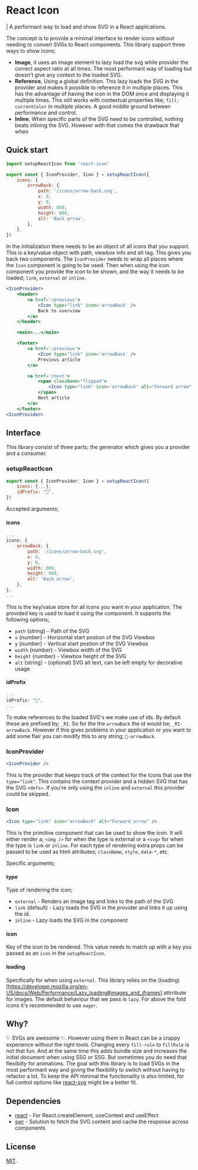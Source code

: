 # React Icon

| A performant way to load and show SVG in a React applications.

The concept is to provide a minimal interface to render icons without needing to convert SVGs to React components. This library support three ways to show icons;

- **Image**, it uses an image element to lazy load the svg while provider the correct aspect ratio at all times. The most performant way of loading but doesn't give any context to the loaded SVG.
- **Reference**, Using a global definition. This lazy loads the SVG in the provider and makes it possible to reference it in multiple places. This has the advantage of having the icon in the DOM once and displaying it multiple times. This still works with contextual properties like; `fill: currentColor` in multiple places. A good middle ground between performance and control.
- **Inline**, When specific parts of the SVG need to be controlled, nothing beats inlining the SVG. However with that comes the drawback that when

## Quick start

```js
import setupReactIcon from 'react-icon'

export const { IconProvider, Icon } = setupReactIcon({
	icons: {
		arrowBack: {
			path: '/icons/arrow-back.svg',
			x: 0,
			y: 0,
			width: 800,
			height: 800,
			alt: 'Back arrow',
		},
	},
})
```

In the initialization there needs to be an object of all icons that you support. This is a key/value object with path, viewbox info and alt tag. This gives you back two components. The `IconProvider` needs to wrap all places where the `Icon` component is going to be used. Then when using the icon component you provide the icon to be shown, and the way it needs to be loaded; `link`, `external` or `inline`.

```jsx
<IconProvider>
	<header>
		<a href='/previous'>
			<Icon type="link" icon='arrowBack' />
			Back to overview
		</a>
	</header>

	<main>...</main>

	<footer>
		<a href='/previous'>
			<Icon type="link" icon='arrowBack' />
			Previous article
		</a>

		<a href='/next'>
			<span className="flipped">
				<Icon type="link" icon='arrowBack' alt="Forward arrow" />
			</span>
			Next article
		</a>
	</footer>
<IconProvider>
```

## Interface

This library consist of three parts; the generator which gives you a provider and a consumer.

### setupReactIcon

```js
export const { IconProvider, Icon } = setupReactIcon({
	icons: {...},
	idPrefix: "🦦",
})
```

Accepted arguments;

#### icons

```js
...
icons: {
	arrowBack: {
		path: '/icons/arrow-back.svg',
		x: 0,
		y: 0,
		width: 800,
		height: 800,
		alt: 'Back arrow',
	},
},
...
```

This is the key/value store for all icons you want in your application. The provided key is used to load it using the component. It supports the following options;

- `path` {string} - Path of the SVG
- `x` {number} - Horizontal start postion of the SVG Viewbox
- `y` {number} - Vertical start postion of the SVG Viewbox
- `width` {number} - Viewbox width of the SVG
- `height` {number} - Viewbox height of the SVG
- `alt` {string} - (optional) SVG alt text, can be left empty for decorative usage

#### idPrefix

```js
...
idPrefix: "🦦",
...
```

To make references to the loaded SVG's we make use of ids. By default these are prefixed by; `_RI`. So for the the `arrowBack` the id would be; `_RI-arrowBack`. However if this gives problems in your application or you want to add some flair you can modify this to any string; `🦦-arrowBack`.

### IconProvider

```jsx
<IconProvider />
```

This is the provider that keeps track of the context for the Icons that use the `type="link"`. This contains the context provider and a hidden SVG that has the SVG `<defs>`. If you're only using the `inline` and `external` this provider could be skipped.

### Icon

```jsx
<Icon type="link" icon="arrowBack" alt="Forward arrow" />
```

This is the primitive component that can be used to show the icon. It will either render a; `<img />` for when the type is external or a `<svg>` for when the type is `link` or `inline`. For each type of rendering extra props can be passed to be used as html attributes; `className`, `style`, `data-*`, etc.

Specific arguments;

#### type

Type of rendering the icon;

- `external` - Renders an image tag and links to the path of the SVG
- `link` (default) - Lazy loads the SVG in the provider and links it up using the id.
- `inline` - Lazy loads the SVG in the component

#### icon

Key of the icon to be rendered. This value needs to match up with a key you passed as an `icon` in the `setupReactIcon`.

#### loading

Specifically for when using `external`. This library relies on the (loading)[https://developer.mozilla.org/en-US/docs/Web/Performance/Lazy_loading#images_and_iframes] attrribute for images. The default behaviour that we pass is `lazy`. For above the fold icons it's recommended to use `eager`.

## Why?

✨ SVGs are awesome ✨. However using them in React can be a crappy experience without the right tools. Changing every `fill-rule` to `fillRule` is not that fun. And at the same time this adds bundle size and increases the initial document when using SSG or SSG. But sometimes you do need that flexibilty for animations. The goal with this library is to load SVGs in the most performant way and giving the flexibility to switch without having to refactor a lot. To keep the API minimal the functionality is also limited, for full control options like [react-svg](https://www.npmjs.com/package/react-svg) might be a better fit.

## Dependencies

- [react](https://www.npmjs.com/package/react) - For React.createElement, useContext and useEffect
- [swr](https://www.npmjs.com/package/swr) - Solution to fetch the SVG content and cache the response across components

## License

[MIT](LICENSE).

